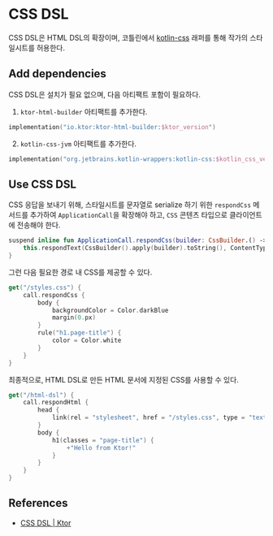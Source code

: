 # CSS DSL

CSS DSL은 HTML DSL의 확장이며,
코틀린에서 [kotlin-css](https://github.com/JetBrains/kotlin-wrappers/blob/master/kotlin-css/README.md) 래퍼를 통해 작가의 스타일시트를
허용한다.

## **Add dependencies**

CSS DSL은 설치가 필요 없으며, 다음 아티팩트 포함이 필요하다.

1. `ktor-html-builder` 아티팩트를 추가한다.

```kotlin
implementation("io.ktor:ktor-html-builder:$ktor_version")
```

2. `kotlin-css-jvm` 아티팩트를 추가한다.

```kotlin
implementation("org.jetbrains.kotlin-wrappers:kotlin-css:$kotlin_css_version")
```

## **Use CSS DSL**

CSS 응답을 보내기 위해, 스타일시트를 문자열로 serialize 하기 위한  `respondCss` 메서드를 추가하여 `ApplicationCall`을 확장해야 하고, `CSS` 콘텐츠 타입으로 클라이언트에
전송해야 한다.

```kotlin
suspend inline fun ApplicationCall.respondCss(builder: CssBuilder.() -> Unit) {
    this.respondText(CssBuilder().apply(builder).toString(), ContentType.Text.CSS)
}
```

그런 다음 필요한 경로 내 CSS를 제공할 수 있다.

```kotlin
get("/styles.css") {
    call.respondCss {
        body {
            backgroundColor = Color.darkBlue
            margin(0.px)
        }
        rule("h1.page-title") {
            color = Color.white
        }
    }
}
```

최종적으로, HTML DSL로 만든 HTML 문서에 지정된 CSS를 사용할 수 있다.

```kotlin
get("/html-dsl") {
    call.respondHtml {
        head {
            link(rel = "stylesheet", href = "/styles.css", type = "text/css")
        }
        body {
            h1(classes = "page-title") {
                +"Hello from Ktor!"
            }
        }
    }
}
```

## References

* [CSS DSL | Ktor](https://ktor.io/docs/css-dsl.html)